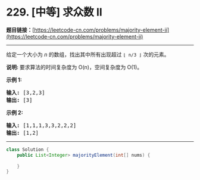 # 229. [中等] 求众数 II

**题目链接：**[https://leetcode-cn.com/problems/majority-element-ii](https://leetcode-cn.com/problems/majority-element-ii)

---

<div class="content__1Y2H">
 <div class="notranslate">
  <p>给定一个大小为&nbsp;<em>n&nbsp;</em>的数组，找出其中所有出现超过&nbsp;<code>⌊ n/3 ⌋</code>&nbsp;次的元素。</p> 
  <p><strong>说明: </strong>要求算法的时间复杂度为 O(n)，空间复杂度为 O(1)。</p> 
  <p><strong>示例&nbsp;1:</strong></p> 
  <pre class="language-text"><strong>输入:</strong> [3,2,3]
<strong>输出:</strong> [3]</pre> 
  <p><strong>示例 2:</strong></p> 
  <pre class="language-text"><strong>输入:</strong> [1,1,1,3,3,2,2,2]
<strong>输出:</strong> [1,2]</pre> 
 </div>
</div>

---

```java
class Solution {
    public List<Integer> majorityElement(int[] nums) {
        
    }
}
```